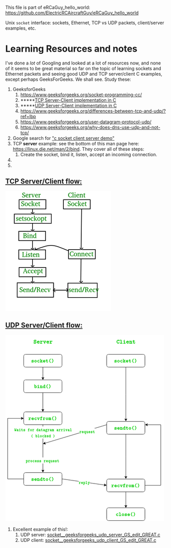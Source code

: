 This file is part of eRCaGuy_hello_world: https://github.com/ElectricRCAircraftGuy/eRCaGuy_hello_world

Unix `socket` interface: sockets, Ethernet, TCP vs UDP packets, client/server examples, etc.

# Learning Resources and notes

I've done a _lot_ of Googling and looked at a lot of resources now, and none of it seems to be great material so far on the topic of learning sockets and Ethernet packets and seeing good UDP and TCP server/client C examples, except perhaps GeeksForGeeks. We shall see. Study these:

1. GeeksforGeeks
    1. https://www.geeksforgeeks.org/socket-programming-cc/
    1. \*\*\*\*\*[TCP Server-Client implementation in C](https://www.geeksforgeeks.org/tcp-server-client-implementation-in-c/)
    1. \*\*\*\*\*[UDP Server-Client implementation in C](https://www.geeksforgeeks.org/udp-server-client-implementation-c/)
    1. https://www.geeksforgeeks.org/differences-between-tcp-and-udp/?ref=lbp
    1. https://www.geeksforgeeks.org/user-datagram-protocol-udp/
    1. https://www.geeksforgeeks.org/why-does-dns-use-udp-and-not-tcp/
1. Google search for ["c socket client server demo"](https://www.google.com/search?q=c+socket+client+server+demo&oq=c+socket+client+server+demo&aqs=chrome..69i57j69i64l3.6367j0j7&sourceid=chrome&ie=UTF-8)
1. TCP **server** example: see the bottom of this man page here: https://linux.die.net/man/2/bind. They cover all of these steps:
    1. Create the socket, bind it, listen, accept an incoming connection.
1.
1.  


## [TCP Server/Client flow:](https://www.geeksforgeeks.org/tcp-server-client-implementation-in-c/)

[![](docs/Socket_server-1.png)](docs/Socket_server-1.png)


## [UDP Server/Client flow:](https://www.geeksforgeeks.org/udp-server-client-implementation-c/)

[![](docs/udpfuncdiag.png)](docs/udpfuncdiag.png)

1. Excellent example of this!: 
    1. UDP server: [socket__geeksforgeeks_udp_server_GS_edit_GREAT.c](socket__geeksforgeeks_udp_server_GS_edit_GREAT.c)
    1. UDP client: [socket__geeksforgeeks_udp_client_GS_edit_GREAT.c](socket__geeksforgeeks_udp_client_GS_edit_GREAT.c)
